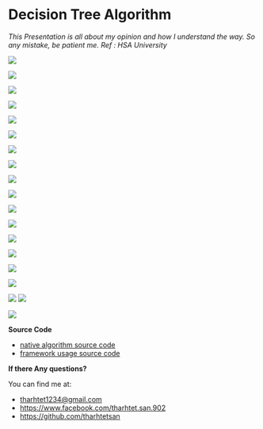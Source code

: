# Decision Tree Algorithm

*This Presentation is all about my opinion and how I understand the way.*
*So any mistake, be patient me.*
*Ref : HSA University* 

![](images\ds-0.PNG)

![](images\ds-1.PNG)

![](images/ds-2.PNG)

![](images/ds-3.PNG)

![](images/ds-4.PNG)

![](images/ds-5.PNG)

![](images/ds-6.PNG)

![](images/ds-7.PNG)

![](images/ds-8.png)

![](images/ds-9.PNG)

![](images/ds-10.PNG)

![](images/ds-11.PNG)

![](images/ds-12.png)

![](images/ds-13.PNG)

![](images/ds-14.png)

![](images/ds-15.PNG)

![](images/ds-16.PNG)
![](images/ds-17.PNG)

![](images/ds-18.PNG)

**Source Code**

- [native algorithm source code](https://github.com/tharhtetsan/zero_2_hero_python/blob/df95327f6f19d270ec97d8ed704843b78f495214/7_Deep_Learning/ANN/Native%20Simple%20Logistic%20Regression.ipynb)
- [framework usage source code](https://github.com/tharhtetsan/zero_2_hero_python/blob/df95327f6f19d270ec97d8ed704843b78f495214/7_Deep_Learning/ANN/tensorflow%20Simple%20Logistic%20Regression.ipynb)



**If there Any questions?**

You can find me at:

- tharhtet1234@gmail.com
- https://www.facebook.com/tharhtet.san.902
- https://github.com/tharhtetsan
